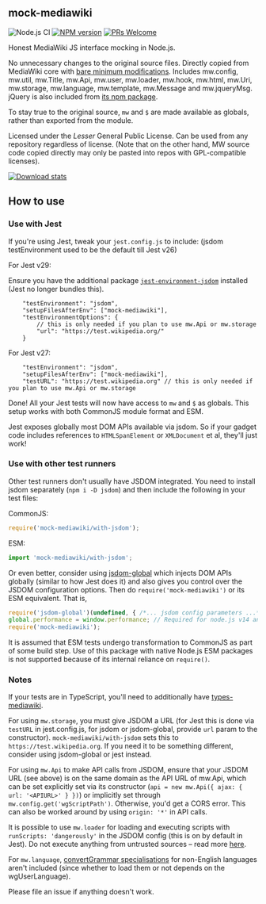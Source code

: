 ## mock-mediawiki
![Node.js CI](https://github.com/wikimedia-gadgets/mock-mediawiki/workflows/test/badge.svg)
[![NPM version](https://img.shields.io/npm/v/mock-mediawiki.svg)](https://www.npmjs.com/package/mock-mediawiki)
[![PRs Welcome](https://img.shields.io/badge/PRs-welcome-brightgreen.svg?style=flat-square)](http://makeapullrequest.com)

Honest MediaWiki JS interface mocking in Node.js.

No unnecessary changes to the original source files. Directly copied from MediaWiki core with [bare minimum modifications](https://github.com/wikimedia-gadgets/mock-mediawiki/blob/main/PATCHES.md). Includes mw.config, mw.util, mw.Title, mw.Api, mw.user, mw.loader, mw.hook, mw.html, mw.Uri, mw.storage, mw.language, mw.template, mw.Message and mw.jqueryMsg. jQuery is also included from [its npm package](https://www.npmjs.com/package/jquery).

To stay true to the original source, `mw` and `$` are made available as globals, rather than exported from the module.

Licensed under the _Lesser_ General Public License. Can be used from any repository regardless of license. (Note that on the other hand, MW source code copied directly may only be pasted into repos with GPL-compatible licenses).

[![Download stats](https://nodei.co/npm/mock-mediawiki.png?downloads=true&downloadRank=true)](https://nodei.co/npm/mock-mediawiki/)

## How to use

### Use with Jest

If you're using Jest, tweak your `jest.config.js` to include: (jsdom testEnvironment used to be the default till Jest v26)

For Jest v29:

Ensure you have the additional package [`jest-environment-jsdom`](https://www.npmjs.com/package/jest-environment-jsdom) installed (Jest no longer bundles this).
```
	"testEnvironment": "jsdom", 
	"setupFilesAfterEnv": ["mock-mediawiki"],
	"testEnvironmentOptions": {
		// this is only needed if you plan to use mw.Api or mw.storage
		"url": "https://test.wikipedia.org/"
	}
```

For Jest v27:
```
    "testEnvironment": "jsdom",
    "setupFilesAfterEnv": ["mock-mediawiki"],
    "testURL": "https://test.wikipedia.org" // this is only needed if you plan to use mw.Api or mw.storage
```

Done! All your Jest tests will now have access to `mw` and `$` as globals. This setup works with both CommonJS module format and ESM.

Jest exposes globally most DOM APIs available via jsdom. So if your gadget code includes references to `HTMLSpanElement` or `XMLDocument` et al, they'll just work!

### Use with other test runners

Other test runners don't usually have JSDOM integrated. You need to install jsdom separately (`npm i -D jsdom`) and then include the following in your test files:

CommonJS:
```js
require('mock-mediawiki/with-jsdom');
```

ESM:
```js
import 'mock-mediawiki/with-jsdom';
```

Or even better, consider using [jsdom-global](https://www.npmjs.com/package/jsdom-global) which injects DOM APIs globally (similar to how Jest does it) and also gives you control over the JSDOM configuration options. Then do `require('mock-mediawiki')` or its ESM equivalent. That is,

```js
require('jsdom-global')(undefined, { /*... jsdom config parameters ...*/ });
global.performance = window.performance; // Required for node.js v14 and older, until https://github.com/rstacruz/jsdom-global/issues/59 is resolved
require('mock-mediawiki');
```

It is assumed that ESM tests undergo transformation to CommonJS as part of some build step. Use of this package with native Node.js ESM packages is not supported because of its internal reliance on `require()`.

### Notes

If your tests are in TypeScript, you'll need to additionally have [types-mediawiki](https://github.com/wikimedia-gadgets/types-mediawiki).

For using `mw.storage`, you must give JSDOM a URL (for Jest this is done via `testURL` in jest.config.js, for jsdom or jsdom-global, provide `url` param to the constructor). `mock-mediawiki/with-jsdom` sets this to `https://test.wikipedia.org`. If you need it to be something different, consider using jsdom-global or jest instead.

For using `mw.Api` to make API calls from JSDOM, ensure that your JSDOM URL (see above) is on the same domain as the API URL of mw.Api, which can be set explicitly set via its constructor (`api = new mw.Api({ ajax: { url: '<APIURL>' } })`) or implicitly set through `mw.config.get('wgScriptPath')`. Otherwise, you'd get a CORS error. This can also be worked around by using `origin: '*'` in API calls.

It is possible to use `mw.loader` for loading and executing scripts with `runScripts: 'dangerously'` in the JSDOM config (this is on by default in Jest). Do not execute anything from untrusted sources – read more [here](https://github.com/jsdom/jsdom#executing-scripts).

For `mw.language`, [convertGrammar specialisations](https://github.com/wikimedia/mediawiki/tree/master/resources/src/mediawiki.language/languages) for non-English languages aren't included (since whether to load them or not depends on the wgUserLanguage).

Please file an issue if anything doesn't work.
